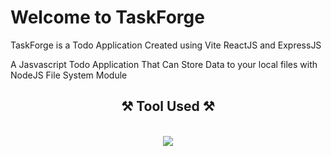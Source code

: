# Welcome to TaskForge

TaskForge is a Todo Application Created using Vite ReactJS and ExpressJS

A Jasvascript Todo Application That Can Store Data to your local files with NodeJS File System Module

<h2 align="center">⚒️ Tool Used ⚒️</h2>
<br/>
<div align="center">
    <img src="https://skillicons.dev/icons?i=html,css,javascript,nodejs,vite,react,express" />
</div>
